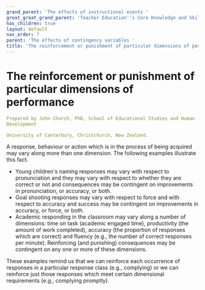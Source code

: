 ```yaml
---
grand_parent: 'The effects of instructional events '
great_great_grand_parent: 'Teacher Education''s Core Knowledge and Skills.'
has_children: true
layout: default
nav_order: 7
parent: 'The effects of contingency variables '
title: 'The reinforcement or punishment of particular dimensions of performance '
---
```

# The reinforcement or punishment of particular dimensions of performance


```yaml
Prepared by John Church, PhD, School of Educational Studies and Human
Development

University of Canterbury, Christchurch, New Zealand.
```


A response, behaviour or action which is in the process of being
acquired may vary along more than one dimension. The following examples
illustrate this fact.

-   Young children's naming responses may vary with respect to
    pronunciation and they may vary with respect to whether they are
    correct or not and consequences may be contingent on improvements in
    pronunciation, or accuracy, or both.
-   Goal shooting responses may vary with respect to force and with
    respect to accuracy and success may be contingent on improvements in
    accuracy, or force, or both.
-   Academic responding in the classroom may vary along a number of
    dimensions: time on task (academic engaged time), productivity (the
    amount of work completed), accuracy (the proportion of responses
    which are correct) and fluency (e.g., the number of correct
    responses per minute). Reinforcing (and punishing) consequences may
    be contingent on any one or more of these dimensions.

These examples remind us that we can reinforce each occurrence of
responses in a particular response class (e.g., complying) or we can
reinforce just those responses which meet certain dimensional
requirements (e.g., complying promptly).
